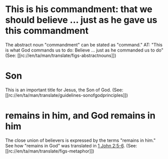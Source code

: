 # This is his commandment: that we should believe ... just as he gave us this commandment

The abstract noun "commandment" can be stated as "command." AT: "This is what God commands us to do: Believe ... just as he commanded us to do" (See: [[rc://en/ta/man/translate/figs-abstractnouns]])

# Son

This is an important title for Jesus, the Son of God. (See: [[rc://en/ta/man/translate/guidelines-sonofgodprinciples]])

# remains in him, and God remains in him

The close union of believers is expressed by the terms "remains in him." See how "remains in God" was translated in [1 John 2:5-6](../02/04.md). (See: [[rc://en/ta/man/translate/figs-metaphor]])